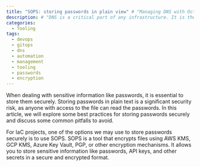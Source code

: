 ```yaml
---
title: "SOPS: storing passwords in plain view" # "Managing DNS with OctoDNS"
description: # "DNS is a critical part of any infrastructure. It is the service that translates human-readable domain names into IP addresses that computers can understand. Managing DNS records can be a complex and error-prone process, especially in large environments with multiple domains and subdomains. OctoDNS is a tool that helps automate the management of DNS records across multiple providers and environments."
categories:
  - Tooling
tags:
  - devops
  - gitops
  - dns
  - automation
  - management
  - tooling
  - passwords
  - encryption
---
```

When dealing with sensitive information like passwords, it is essential to store them securely. Storing passwords in plain text is a significant security risk, as anyone with access to the file can read the passwords. In this article, we will explore some best practices for storing passwords securely and discuss some common pitfalls to avoid.

For IaC projects, one of the options we may use to store passwords securely is to use SOPS. SOPS is a tool that encrypts files using AWS KMS, GCP KMS, Azure Key Vault, PGP, or other encryption mechanisms. It allows you to store sensitive information like passwords, API keys, and other secrets in a secure and encrypted format.